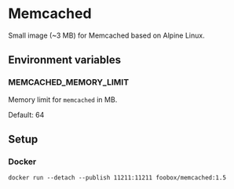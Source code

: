 # Memcached

Small image (~3 MB) for Memcached based on Alpine Linux.

## Environment variables

### MEMCACHED_MEMORY_LIMIT

Memory limit for ``memcached`` in MB.

Default: 64

## Setup

### Docker

    docker run --detach --publish 11211:11211 foobox/memcached:1.5
